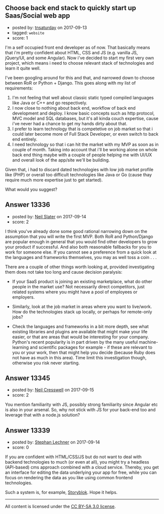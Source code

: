 ## Choose back end stack to quickly start up Saas/Social web app

- posted by: [tnsaturday](https://stackexchange.com/users/10702171/tnsaturday) on 2017-09-13
- tagged: `website`
- score: 1

<p>I'm a self occupied front end developer as of now. That basically means that i'm pretty confident about HTML, CSS and JS (e.g. vanilla JS, jQuery/UI, and some Angular). Now i've decided to start my first very own project, which means i need to choose relevant stack of technologies and learn it quite well.</p>

<p>I've been googling around for this and that, and narrowed down to choose between RoR or Python + Django. This goes along with my list of requirements:</p>

<ol>
<li>I'm not feeling that well about classic static typed compiled
languages like Java or C++ and go respectively.   </li>
<li>I now close to
nothing about back end, workflow of back end development and deploy.
I know basic concepts such as http protocol, MVC model and SQL
databases, but it's all kinda couch expertise, cause i've never had
a chance to get my hands dirty about that. </li>
<li>I prefer to learn technology that is competetive on job market so that i 
could later become more of Full Stack Developer, or even switch to back end
entirely. </li>
<li>I need technology so that i can hit the market with my MVP
as soon as in couple of month. Taking into account that i'll be
working alone on whole back end thing maybe with a couple of people
helping me with UI/UX and overall look of the app/site we'll be
building.</li>
</ol>

<p>Given that, i had to discard dated technologies with low job market profile like (PHP) or overall too difficult technologies like Java or Go (cause thay require much more expertise just to get started).</p>

<p>What would you suggest?</p>



## Answer 13336

- posted by: [Neil Slater](https://stackexchange.com/users/2274369/neil-slater) on 2017-09-14
- score: 2

<p>I think you've already done some good rational narrowing down on the assumption that you will write the first MVP. Both RoR and Python/Django are popular enough in general that you would find other developers to grow your product if successful. And also both reasonable fallbacks for you to work for someone else. If you cannot see a preference from a quick look at the languages and frameworks themselves, you may as well toss a coin . . .</p>

<p>There are a couple of other things worth looking at, provided investigating them does not take too long and cause decision paralysis:</p>

<ul>
<li><p>If your SaaS product is joining an existing marketplace, what do other people in the market use? Not necessarily direct competitors, just related systems where you might have a pool of employees or employers.</p></li>
<li><p>Similarly, look at the job market in areas where you want to live/work. How do the technologies stack up locally, or perhaps for remote-only jobs?</p></li>
<li><p>Check the languages and frameworks in a bit more depth, see what existing libraries and plugins are available that might make your life easier, or that are areas that would be interesting for your company. Python's recent popularity is in part driven by the many useful machine-learning and scientific packages for example - if these are relevant to you or your work, then that might help you decide (because Ruby does not have as much in this area). Time limit this investigation though, otherwise you risk never starting. </p></li>
</ul>



## Answer 13345

- posted by: [Neil Cresswell](https://stackexchange.com/users/3828551/neil-cresswell) on 2017-09-15
- score: 2

<p>You mention familiarity with JS, possibly strong familiarity since Angular etc is also in your arsenal. So, why not stick with JS for your back-end too and leverage that with a node.js solution?</p>



## Answer 13339

- posted by: [Stephan Lechner](https://stackexchange.com/users/3107532/stephan-lechner) on 2017-09-14
- score: 0

<p>If you are confident with HTML/CSS/JS but do not want to deal with backend technologies to much (or even at all), you might try a headless (API-based) cms approach combined with a cloud service. Thereby, you get an interface for editing the data underlying your app for free, while you can focus on rendering the data as you like using common frontend technologies.</p>

<p>Such a system is, for example, <a href="https://www.storyblok.com" rel="nofollow noreferrer">Storyblok</a>. Hope it helps.</p>




---

All content is licensed under the [CC BY-SA 3.0 license](https://creativecommons.org/licenses/by-sa/3.0/).
